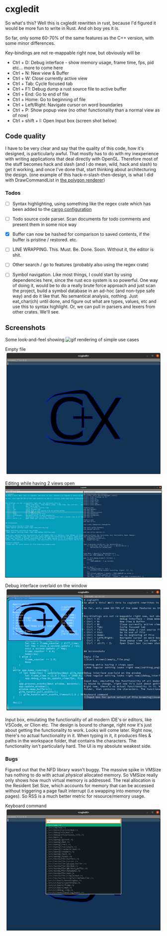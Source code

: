 # cxgledit
So what's this? Well this is cxgledit rewritten in rust, because I'd figured it would be more fun to write in Rust. And oh boy yes it is.

So far, only some 60-70% of the same features as the C++ version, with some minor differences.


Key-bindings are not re-mappable right now, but obviously will be
- Ctrl + D:             Debug interface - show memory usage, frame time, fps, pid etc... more to come here
- Ctrl + N:             New view & Buffer
- Ctrl + W:             Close currently active view
- Ctrl + Tab:           Cycle focused tab
- Ctrl + F1:            Debug dump a rust source file to active buffer
- Ctrl + End:           Go to end of file
- Ctrl + Home:          Go to beginning of file
- Ctrl + Left/Right:    Navigate cursor on word boundaries
- Ctrl + P:             Show popup view (no other functionality than a normal view as of now)
- Ctrl + shift + I:     Open Input box (screen shot below)

## Code quality
I have to be very clear and say that the quality of this code, how it's designed, is particularly awful. That mostly has to do with my inexperience
with writing applications that deal directly with OpenGL. Therefore most of the stuff becomes hack and slash (and I do mean, wild, hack and slash) to
get it working, and once I've done that, start thinking about architecturing the design. (one example of this hack-n-slash-then-design, is what I
did with DrawCommandList in [the polygon renderer](src/opengl/rectangle.rs))


### Todos
- [ ] Syntax highlighting, using something like the regex crate which has been added to the [cargo configuration](Cargo.toml)
- [ ] Todo source code parser. Scan documents for todo comments and present them in some nice way
- [x] Buffer can now be hashed for comparison to saved contents, if the buffer is pristine / restored.
      etc.
- [ ] LINE WRAPPING. This. Must. Be. Done. Soon. Without it, the editor is shit.
- [ ] Other search / go to features (probably also using the regex crate)
- [ ] Symbol navigation. Like most things, I could start by using dependencies here, since the rust eco system is so powerful.
      One way of doing it, would be to do a really brute force approach and just scan the project, build a symbol database in an ad-hoc (and non-type safe way)
      and do it like that. No semantical analysis, nothing. Just eat_char(ch) until done, and figure out what are types, values, etc and use this to syntax highlight.
      Or, we can pull in parsers and lexers from other crates. We'll see. 


## Screenshots

Some look-and-feel showing
![gif rendering of simple use cases](docs/img/rendering.gif)

Empty file
![Start screen](docs/img/empty_file.png)

Editing while having 2 views open
![How regular editing looks right now](docs/img/editing.png)

Debug interface overlaid on the window
![How regular editing looks right now](docs/img/debug_interface.png)

Input box, emulating the functionality of all modern IDE's or editors, like VSCode, or Clion etc. The design
is bound to change, right now it's just about getting the functionality to work. Looks will come later.
Right now, there's no actual functionality in it. When typing in it, it produces files & paths in the workspace
folder, that contains the characters. The functionality isn't particularly hard. The UI is my absolute weakest side.

### Bugs
Figured out that the NFD library wasn't buggy. The massive spike in VMSize has nothing to do with actual *physical* allocated memory. So VMSize really only shows how much virtual memory is addressed. The real allocation is the Resident Set Size,
which accounts for memory that can be accessed without triggering a page fault interrupt (i.e swapping into memory the pages).
So RSS is a much better metric for resource/memory usage.

Keyboard command
![Input box for quick select of file browsing](docs/img/example.png)